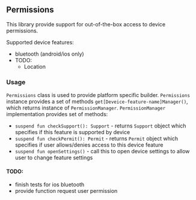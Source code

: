 ## Permissions

This library provide support for out-of-the-box access to device permissions.

Supported device features:
 - bluetooth (android/ios only)
 - TODO:
    * Location

### Usage
`Permissions` class is used to provide platform specific builder. `Permissions` instance provides a set of methods `get[Deveice-feature-name]Manager()`, which returns instance of `PermissionManager`. `PermissionManager` implementation provides set of methods:
 - `suspend fun checkSupport(): Support` - returns `Support` object which specifies if this feature is supported by device
 - `suspend fun checkPermit(): Permit` - returns `Permit` object which specifies if user allows/denies access to this device feature
 - `suspend fun openSettings()` - call this to open device settings to allow user to change feature settings

#### TODO:
 - finish tests for ios bluetooth
 - provide function request user permission